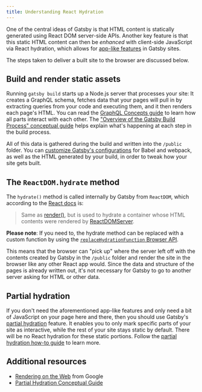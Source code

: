 ```yaml
---
title: Understanding React Hydration
---
```


One of the central ideas of Gatsby is that HTML content is statically generated using React DOM server-side APIs. Another key feature is that this static HTML content can then be _enhanced_ with client-side JavaScript via React hydration, which allows for [app-like features](/docs/how-to/routing/client-only-routes-and-user-authentication/) in Gatsby sites.

The steps taken to deliver a built site to the browser are discussed below.

## Build and render static assets

Running `gatsby build` starts up a Node.js server that processes your site: It creates a GraphQL schema, fetches data that your pages will pull in by extracting queries from your code and executing them, and it then renders each page's HTML. You can read the [GraphQL Concepts guide](/docs/conceptual/graphql-concepts/) to learn how all parts interact with each other. The ["Overview of the Gatsby Build Process" conceptual guide](/docs/conceptual/overview-of-the-gatsby-build-process/) helps explain what's happening at each step in the build process.

All of this data is gathered during the build and written into the `/public` folder. You can [customize Gatsby's configurations](/docs/how-to/local-development/javascript-tooling/) for Babel and webpack, as well as the HTML generated by your build, in order to tweak how your site gets built.

## The `ReactDOM.hydrate` method

The `hydrate()` method is called internally by Gatsby from `ReactDOM`, which according to the [React docs](https://reactjs.org/docs/react-dom.html#hydrate) is:

> Same as [render()](https://reactjs.org/docs/react-dom.html#render), but is used to hydrate a container whose HTML contents were rendered by [ReactDOMServer](https://reactjs.org/docs/react-dom-server.html).

**Please note**: If you need to, the hydrate method can be replaced with a custom function by using the [`replaceHydrationFunction` Browser API](/docs/reference/config-files/gatsby-browser/#replaceHydrateFunction).

This means that the browser can "pick up" where the server left off with the contents created by Gatsby in the `/public` folder and render the site in the browser like any other React app would. Since the data and structure of the pages is already written out, it's not necessary for Gatsby to go to another server asking for HTML or other data.

## Partial hydration

If you don't need the aforementioned app-like features and only need a bit of JavaScript on your page here and there, then you should use Gatsby's [partial hydration](/docs/conceptual/partial-hydration) feature. It enables you to only mark specific parts of your site as interactive, while the rest of your site stays static by default. There will be no React hydration for these static portions. Follow the [partial hydration how-to guide](/docs/how-to/performance/partial-hydration) to learn more.

## Additional resources

- [Rendering on the Web](https://web.dev/rendering-on-the-web/) from Google
- [Partial Hydration Conceptual Guide](/docs/conceptual/partial-hydration)
